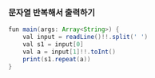 ### 문자열 반복해서 출력하기
```java
fun main(args: Array<String>) {
    val input = readLine()!!.split(' ')
    val s1 = input[0]
    val a = input[1]!!.toInt()
    print(s1.repeat(a))
}
```